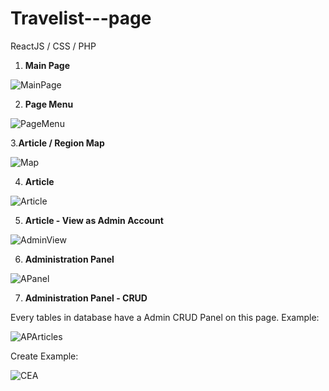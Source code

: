 # Travelist---page
ReactJS / CSS / PHP

1. **Main Page**

![MainPage](https://images-wixmp-ed30a86b8c4ca887773594c2.wixmp.com/f/12abb353-ab91-4433-96d3-b5d9c5847254/de1p3rr-eb2cf352-f21c-4166-9d51-f194442712a8.png/v1/fill/w_1280,h_720,q_80,strp/__travelist_blog___1_by_00x097_de1p3rr-fullview.jpg?token=eyJ0eXAiOiJKV1QiLCJhbGciOiJIUzI1NiJ9.eyJzdWIiOiJ1cm46YXBwOiIsImlzcyI6InVybjphcHA6Iiwib2JqIjpbW3siaGVpZ2h0IjoiPD03MjAiLCJwYXRoIjoiXC9mXC8xMmFiYjM1My1hYjkxLTQ0MzMtOTZkMy1iNWQ5YzU4NDcyNTRcL2RlMXAzcnItZWIyY2YzNTItZjIxYy00MTY2LTlkNTEtZjE5NDQ0MjcxMmE4LnBuZyIsIndpZHRoIjoiPD0xMjgwIn1dXSwiYXVkIjpbInVybjpzZXJ2aWNlOmltYWdlLm9wZXJhdGlvbnMiXX0.MHnGroQ1gaNGzeWTcNivKACNzJMntu1YEhg4OK8g9dY)

2. **Page Menu**

![PageMenu](https://images-wixmp-ed30a86b8c4ca887773594c2.wixmp.com/f/12abb353-ab91-4433-96d3-b5d9c5847254/de1p3s2-cbaff91d-3fdb-491e-aebd-784a5711c123.png/v1/fill/w_1280,h_720,q_80,strp/__travelist_blog___2_by_00x097_de1p3s2-fullview.jpg?token=eyJ0eXAiOiJKV1QiLCJhbGciOiJIUzI1NiJ9.eyJzdWIiOiJ1cm46YXBwOiIsImlzcyI6InVybjphcHA6Iiwib2JqIjpbW3siaGVpZ2h0IjoiPD03MjAiLCJwYXRoIjoiXC9mXC8xMmFiYjM1My1hYjkxLTQ0MzMtOTZkMy1iNWQ5YzU4NDcyNTRcL2RlMXAzczItY2JhZmY5MWQtM2ZkYi00OTFlLWFlYmQtNzg0YTU3MTFjMTIzLnBuZyIsIndpZHRoIjoiPD0xMjgwIn1dXSwiYXVkIjpbInVybjpzZXJ2aWNlOmltYWdlLm9wZXJhdGlvbnMiXX0.9ht5CHppkqNlVD3swaYHnXcZubvYFPF6z8JV536EreE)

3.**Article / Region Map**

![Map](https://images-wixmp-ed30a86b8c4ca887773594c2.wixmp.com/f/12abb353-ab91-4433-96d3-b5d9c5847254/de1p3sc-7833961d-4abd-44a0-8a48-d9c081027cdd.png/v1/fill/w_1280,h_720,q_80,strp/__travelist_blog___3_by_00x097_de1p3sc-fullview.jpg?token=eyJ0eXAiOiJKV1QiLCJhbGciOiJIUzI1NiJ9.eyJzdWIiOiJ1cm46YXBwOiIsImlzcyI6InVybjphcHA6Iiwib2JqIjpbW3siaGVpZ2h0IjoiPD03MjAiLCJwYXRoIjoiXC9mXC8xMmFiYjM1My1hYjkxLTQ0MzMtOTZkMy1iNWQ5YzU4NDcyNTRcL2RlMXAzc2MtNzgzMzk2MWQtNGFiZC00NGEwLThhNDgtZDljMDgxMDI3Y2RkLnBuZyIsIndpZHRoIjoiPD0xMjgwIn1dXSwiYXVkIjpbInVybjpzZXJ2aWNlOmltYWdlLm9wZXJhdGlvbnMiXX0.hV84kPla6aikV6UHIaGSKKFb-xlhFgqjuuvI5PUm-_M)

4. **Article**

![Article](https://images-wixmp-ed30a86b8c4ca887773594c2.wixmp.com/f/12abb353-ab91-4433-96d3-b5d9c5847254/de1p3sw-40a512a5-4a9f-4779-b9d1-6b4b6cdaee1a.png/v1/fill/w_1280,h_720,q_80,strp/__travelist_blog___4_by_00x097_de1p3sw-fullview.jpg?token=eyJ0eXAiOiJKV1QiLCJhbGciOiJIUzI1NiJ9.eyJzdWIiOiJ1cm46YXBwOiIsImlzcyI6InVybjphcHA6Iiwib2JqIjpbW3siaGVpZ2h0IjoiPD03MjAiLCJwYXRoIjoiXC9mXC8xMmFiYjM1My1hYjkxLTQ0MzMtOTZkMy1iNWQ5YzU4NDcyNTRcL2RlMXAzc3ctNDBhNTEyYTUtNGE5Zi00Nzc5LWI5ZDEtNmI0YjZjZGFlZTFhLnBuZyIsIndpZHRoIjoiPD0xMjgwIn1dXSwiYXVkIjpbInVybjpzZXJ2aWNlOmltYWdlLm9wZXJhdGlvbnMiXX0.vrO9fnZwtEukqyZ8jKEqXkJRlnExjfXLsO5SpHeJyr8)

5. **Article - View as Admin Account**

![AdminView](https://images-wixmp-ed30a86b8c4ca887773594c2.wixmp.com/f/12abb353-ab91-4433-96d3-b5d9c5847254/de1p4lc-6c315e52-a6b0-458a-a92f-b7178a82744d.png/v1/fill/w_1280,h_720,q_80,strp/__travelist_blog___9_by_00x097_de1p4lc-fullview.jpg?token=eyJ0eXAiOiJKV1QiLCJhbGciOiJIUzI1NiJ9.eyJzdWIiOiJ1cm46YXBwOiIsImlzcyI6InVybjphcHA6Iiwib2JqIjpbW3siaGVpZ2h0IjoiPD03MjAiLCJwYXRoIjoiXC9mXC8xMmFiYjM1My1hYjkxLTQ0MzMtOTZkMy1iNWQ5YzU4NDcyNTRcL2RlMXA0bGMtNmMzMTVlNTItYTZiMC00NThhLWE5MmYtYjcxNzhhODI3NDRkLnBuZyIsIndpZHRoIjoiPD0xMjgwIn1dXSwiYXVkIjpbInVybjpzZXJ2aWNlOmltYWdlLm9wZXJhdGlvbnMiXX0.QEAbhhz36ZMsJ4Z2FISphFVcZqpipj_Nc9zSm2Wl77M)

6. **Administration Panel**

![APanel](https://images-wixmp-ed30a86b8c4ca887773594c2.wixmp.com/f/12abb353-ab91-4433-96d3-b5d9c5847254/de1p3tb-eef6bfe8-73de-47a7-a1e1-b0df3e11543c.png/v1/fill/w_1280,h_720,q_80,strp/__travelist_blog___5_by_00x097_de1p3tb-fullview.jpg?token=eyJ0eXAiOiJKV1QiLCJhbGciOiJIUzI1NiJ9.eyJzdWIiOiJ1cm46YXBwOiIsImlzcyI6InVybjphcHA6Iiwib2JqIjpbW3siaGVpZ2h0IjoiPD03MjAiLCJwYXRoIjoiXC9mXC8xMmFiYjM1My1hYjkxLTQ0MzMtOTZkMy1iNWQ5YzU4NDcyNTRcL2RlMXAzdGItZWVmNmJmZTgtNzNkZS00N2E3LWExZTEtYjBkZjNlMTE1NDNjLnBuZyIsIndpZHRoIjoiPD0xMjgwIn1dXSwiYXVkIjpbInVybjpzZXJ2aWNlOmltYWdlLm9wZXJhdGlvbnMiXX0.Tuw04blVqVKwXEtpoY65v4-MQN0WgFDPi2dOINdDsHY)

7. **Administration Panel - CRUD**

Every tables in database have a Admin CRUD Panel on this page. Example:

![APArticles](https://images-wixmp-ed30a86b8c4ca887773594c2.wixmp.com/f/12abb353-ab91-4433-96d3-b5d9c5847254/de1p3va-0386b630-e7fa-4169-89ef-b69a445ce23f.png/v1/fill/w_1280,h_720,q_80,strp/__travelist_blog___8_by_00x097_de1p3va-fullview.jpg?token=eyJ0eXAiOiJKV1QiLCJhbGciOiJIUzI1NiJ9.eyJzdWIiOiJ1cm46YXBwOiIsImlzcyI6InVybjphcHA6Iiwib2JqIjpbW3siaGVpZ2h0IjoiPD03MjAiLCJwYXRoIjoiXC9mXC8xMmFiYjM1My1hYjkxLTQ0MzMtOTZkMy1iNWQ5YzU4NDcyNTRcL2RlMXAzdmEtMDM4NmI2MzAtZTdmYS00MTY5LTg5ZWYtYjY5YTQ0NWNlMjNmLnBuZyIsIndpZHRoIjoiPD0xMjgwIn1dXSwiYXVkIjpbInVybjpzZXJ2aWNlOmltYWdlLm9wZXJhdGlvbnMiXX0.qyGNu7u5pr4C5a-bYftrfGNZOzI6RWvxAtaEhSfeFWo)

Create Example:

![CEA](https://images-wixmp-ed30a86b8c4ca887773594c2.wixmp.com/f/12abb353-ab91-4433-96d3-b5d9c5847254/de1p3tx-8bd33476-7fb5-4d8f-bbc4-5fec79c846d4.png/v1/fill/w_1280,h_720,q_80,strp/__travelist_blog___6_by_00x097_de1p3tx-fullview.jpg?token=eyJ0eXAiOiJKV1QiLCJhbGciOiJIUzI1NiJ9.eyJzdWIiOiJ1cm46YXBwOiIsImlzcyI6InVybjphcHA6Iiwib2JqIjpbW3siaGVpZ2h0IjoiPD03MjAiLCJwYXRoIjoiXC9mXC8xMmFiYjM1My1hYjkxLTQ0MzMtOTZkMy1iNWQ5YzU4NDcyNTRcL2RlMXAzdHgtOGJkMzM0NzYtN2ZiNS00ZDhmLWJiYzQtNWZlYzc5Yzg0NmQ0LnBuZyIsIndpZHRoIjoiPD0xMjgwIn1dXSwiYXVkIjpbInVybjpzZXJ2aWNlOmltYWdlLm9wZXJhdGlvbnMiXX0.asMH3KPXnYONLREIJeZKYZ5FBVGqhdpo_Tw_wdfQFdk)
